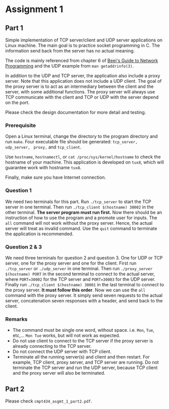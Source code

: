 # Assignment 1

## Part 1
Simple implementation of TCP server/client and UDP server applications on 
Linux machine. The main goal is to practice socket programming in C. 
The information send back from the server has no actual meaning. 

The code is mainly referenced from chapter 6 of 
[Beej's Guide to Network Programming](https://beej.us/guide/bgnet/pdf/bgnet_usl_c_1.pdf)
and the UDP example from `man getaddrinfo(3)`. 

In addition to the UDP and TCP server, the application also include a proxy 
server. Note that this application does not include a UDP client. The goal
of the proxy server is to act as an intermediary between the client and the server, 
with some additional functions. The proxy server will always use TCP communicate 
with the client and TCP or UDP with the server depend on the port. 

Please check the design documentation for more detail and testing. 


### Prerequisite

Open a Linux terminal, change the directory to the program directory and run 
`make`. Four executable file should be generated: `tcp_server, udp_server, `
`proxy,` and `tcp_client`. 

Use `hostname`, `hostnamectl`, or `cat /proc/sys/kernel/hostname` to check the 
hostname of your machine. This application is developed on `tux8`, which will
guarantee work with hostname `tux8`. 

Finally, make sure you have Internet connection.

### Question 1
We need two terminals for this part. Run ```./tcp_server``` to start the TCP 
server in one terminal. Then run ```./tcp_client $(hostname) 30002``` in the 
other terminal. __The server program must run first.__ Now there should be 
an instruction of how to use the program and a promote user for inputs. 
The `all` command will not work without the proxy server. Hence, the actual 
server will treat as invalid command. Use the `quit` command to terminate 
the application is recommended. 

### Question 2 & 3
We need three terminals for question 2 and question 3. One for UDP or TCP server, 
one for the proxy server and one for the client. 
First run `./tcp_server` or `./udp_server` in one terminal. Then run 
`./proxy_server $(hostname) PORT` in the second terminal to connect to the actual
server, where `PORT=30002` for 
the TCP server and `PORT=30003` for the UDP server. Finally run 
`./tcp_client $(hostname) 30001` in the last terminal to connect to the proxy
server. __It must follow this order__. Now we can use the `all` command with the 
proxy server.  It simply send seven requests to the actual server, concatenation 
seven responses with a header, and send back to the client. 

### Remarks
- The command must be single one word, without space. i.e. `Mon`, `Tue`, etc,...
`Mon Tue` works, but will not work as expected.
- Do not use client to connect to the TCP server if the proxy server 
is already connecting to the TCP server.  
- Do not connect the UDP server with TCP client. 
- Terminate all the running server(s) and client and then restart. For example, 
TCP client, proxy server, and TCP server are running. Do not terminate the TCP
server and run the UDP server, because TCP client and the proxy server will 
also be terminated. 

## Part 2
Please check `cmpt434_asgmt_1_part2.pdf`. 